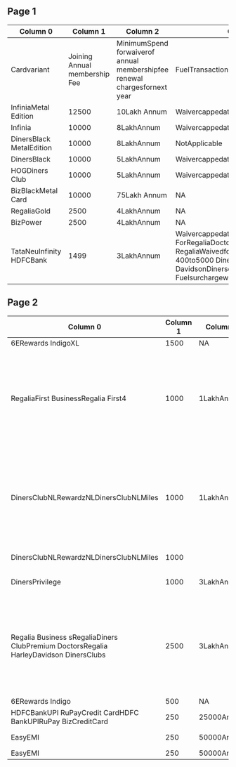 
## Page 1

|  Column 0 | Column 1 | Column 2 | Column 3 | Column 4 |
|  --- | --- | --- | --- | --- |
|  Cardvariant | Joining Annual membership Fee | MinimumSpend forwaiverof annual membershipfee renewal chargesfornext year | FuelTransaction SurchargePlusGST | Foreign Currency Transactions Of transaction value |
|  InfiniaMetal Edition | 12500 | 10Lakh Annum | Waivercappedat1000NLeverybillingcycle | 2 |
|  Infinia | 10000 | 8LakhAnnum | Waivercappedat1000NLeverybillingcycle | 2 |
|  DinersBlack MetalEdition | 10000 | 8LakhAnnum | NotApplicable | 2 |
|  DinersBlack | 10000 | 5LakhAnnum | Waivercappedat1000 everybillingcycle | 2 |
|  HOGDiners Club | 10000 | 5LakhAnnum | Waivercappedat1000 everybillingcycle | 2 |
|  BizBlackMetal Card | 10000 | 75Lakh Annum | NA | 2 |
|  RegaliaGold | 2500 | 4LakhAnnum | NA | 2 |
|  BizPower | 2500 | 4LakhAnnum | NA | 2 |
|  TataNeuInfinity HDFCBank | 1499 | 3LakhAnnum | Waivercappedat500 everybillingcycle ForRegaliaDoctors RegaliaBusiness RegaliaWaivedfor transactionbetween 400to5000 DinersPrivilegeHarley DavidsonDinersclub Fuelsurchargewaiver notapplicable | 2 |


## Page 2

|  Column 0 | Column 1 | Column 2 | Column 3 | Column 4 |
|  --- | --- | --- | --- | --- |
|  6ERewards IndigoXL | 1500 | NA | NA | 250 |
|  RegaliaFirst BusinessRegalia First4 | 1000 | 1LakhAnnum | Waivercappedat500 everybillingcycle ForRegaliaDoctors RegaliaBusiness RegaliaWaivedfor transactionbetween 400to5000 DinersPrivilegeHarley DavidsonDinersclub Fuelsurchargewaiver notapplicable | 350 |
|  DinersClubNLRewardzNLDinersClubNLMiles | 1000 | 1LakhAnnum | Waivercappedat500 everybillingcycle ForRegaliaDoctors RegaliaBusiness RegaliaWaivedfor transactionbetween 400to5000 DinersPrivilegeHarley DavidsonDinersclub Fuelsurchargewaiver notapplicable | 350 |
|  DinersClubNLRewardzNLDinersClubNLMiles | 1000 |  | Waivercappedat7499 everybillingcycle | 350 |
|  DinersPrivilege | 1000 | 3LakhAnnum | DinersPrivilegeFuel surchargewaivernot applicable | 350 |
|  Regalia Business sRegaliaDiners ClubPremium DoctorsRegalia HarleyDavidson DinersClubs | 2500 | 3LakhAnnum | Waivercappedat500 everybillingcycleFor RegaliaDoctors RegaliaBusiness RegaliaWaivedfor transactionbetween 400to5000 HarleyDavidsonDiners club Fuelsurchargewaiver notapplicable | 350 |
|  6ERewards Indigo | 500 | NA | NA | 350 |
|  HDFCBankUPI RuPayCredit CardHDFC BankUPIRuPay BizCreditCard | 250 | 25000Annum | NA | 350 |
|  EasyEMI | 250 | 50000Annum | Waivercappedat250 everybilling | 350 |
|  EasyEMI | 250 | 50000Annum | cycle | 350 |

